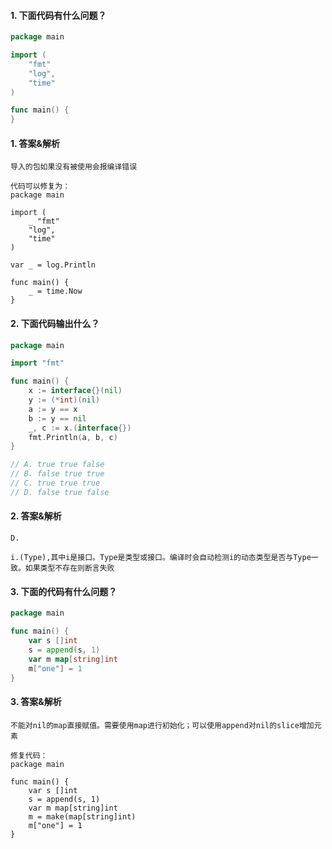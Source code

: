 #### 1. 下面代码有什么问题？

```go
package main

import (
	"fmt"
	"log",
	"time"
)

func main() {
}
```

#### 1. 答案&解析

```text
导入的包如果没有被使用会报编译错误

代码可以修复为：
package main

import (
	_ "fmt"
	"log",
	"time"
)

var _ = log.Println

func main() {
    _ = time.Now
}
```

#### 2. 下面代码输出什么？

```go
package main

import "fmt"

func main() {
	x := interface{}(nil)
	y := (*int)(nil)
	a := y == x
	b := y == nil
	_, c := x.(interface{})
	fmt.Println(a, b, c)
}

// A. true true false
// B. false true true
// C. true true true
// D. false true false
```

#### 2. 答案&解析

```text
D.

i.(Type),其中i是接口。Type是类型或接口。编译时会自动检测i的动态类型是否与Type一致。如果类型不存在则断言失败
```

#### 3. 下面的代码有什么问题？

```go
package main

func main() {
	var s []int
	s = append(s, 1)
	var m map[string]int
	m["one"] = 1
}
```

#### 3. 答案&解析

```text
不能对nil的map直接赋值。需要使用map进行初始化；可以使用append对nil的slice增加元素

修复代码：
package main

func main() {
	var s []int
	s = append(s, 1)
	var m map[string]int
	m = make(map[string]int)
	m["one"] = 1
}
```
